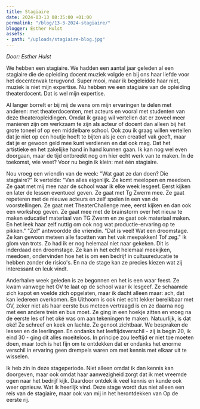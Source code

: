 ```yaml
---
title: Stagiaire
date: 2024-03-13 08:35:00 +01:00
permalink: "/blog/13-3-2024-stagiaire/"
blogger: Esther Hulst
assets:
- path: "/uploads/stagiaire-blog.jpg"
---
```


*Door: Esther Hulst*

We hebben een stagiaire. We hadden een aantal jaar geleden al een stagiaire die de opleiding docent muziek volgde en bij ons haar liefde voor het docentenvak terugvond. Super mooi, maar ik begeleidde haar niet, muziek is niet mijn expertise. Nu hebben we een stagiaire van de opleiding theaterdocent. Dat is wel mijn expertise.

Al langer borrelt er bij mij de wens om mijn ervaringen te delen met anderen: met theaterdocenten, met acteurs en vooral met studenten van deze theateropleidingen. Omdat ik graag wil vertellen dat er zoveel meer manieren zijn om werkzaam te zijn als acteur of docent dan alleen bij het grote toneel of op een middelbare school. Ook zou ik graag willen vertellen dat je niet op een houtje hoeft te bijten als je een creatief vak geeft, maar dat je er gewoon geld mee kunt verdienen en dat ook mag. Dat het artistieke en het zakelijke hand in hand kunnen gaan. Ik kan nog wel even doorgaan, maar de tijd ontbreekt nog om hier echt werk van te maken. In de toekomst, wie weet? Voor nu begin ik klein: met één stagiaire.

Nou vroeg een vriendin van de week: "Wat gaat ze dan doen? Die stagiaire?" Ik vertelde: "Van alles eigenlijk. Ze komt meelopen en meedoen. Ze gaat met mij mee naar de school waar ik elke week lesgeef. Eerst kijken en later de lessen eventueel geven. Ze gaat met Tg Zwerm mee. Ze gaat repeteren met de nieuwe acteurs en zelf spelen in een van de voorstellingen. Ze gaat met TheaterChallenge mee, eerst kijken en dan ook een workshop geven. Ze gaat mee met de brainstorm over het nieuw te maken educatief materiaal van TG Zwerm en ze gaat ook materiaal maken. En het leek haar zelf nuttig om ook nog wat productie-ervaring op te pikken." "Zo!" antwoordde die vriendin. "Dat is veel! Wat een droomstage. Ze kan gewoon meteen alle facetten van het vak meepakken! Tof zeg." Ik glom van trots. Zo had ik er nog helemaal niet naar gekeken. Dit is inderdaad een droomstage. Ze kan in het echt helemaal meekijken, meedoen, ondervinden hoe het is om een bedrijf in cultuureducatie te hebben zonder de risico's. En na de stage kan ze precies kiezen wat zij interessant en leuk vindt.

Anderhalve week geleden is ze begonnen en het is een waar feest. Ze kwam vanwege het OV te laat op de school waar ik lesgeef. Ze schaamde zich kapot en voelde zich opgelaten, maar ik dacht alleen maar: ach, dat kan iedereen overkomen. En Uithoorn is ook niet echt lekker bereikbaar met OV, zeker niet als haar eerste bus meteen vertraagd is en ze daarna nog met een andere trein en bus moet. Ze ging in een hoekje zitten en vroeg na de eerste les of het oké was om aan tekeningen te maken. Natuurlijk, is dat oké! Ze schreef en keek en lachte. Ze genoot zichtbaar. We bespraken de lessen en de leerlingen. En ondanks het leeftijdsverschil - zij is begin 20, ik eind 30 - ging dit alles moeiteloos. In principe zou leeftijd er niet toe moeten doen, maar toch is het fijn om te ontdekken dat er ondanks het enorme verschil in ervaring geen drempels waren om met kennis met elkaar uit te wisselen.

Ik heb zin in deze stageperiode. Niet alleen omdat ik dan kennis kan doorgeven, maar ook omdat haar aanwezigheid zorgt dat ik met vreemde ogen naar het bedrijf kijk. Daardoor ontdek ik veel kennis en kunde ook weer opnieuw. Wat ik heerlijk vind. Deze stage wordt dus niet alleen een reis van de stagiaire, maar ook van mij in het herontdekken van Op de eerste rij.